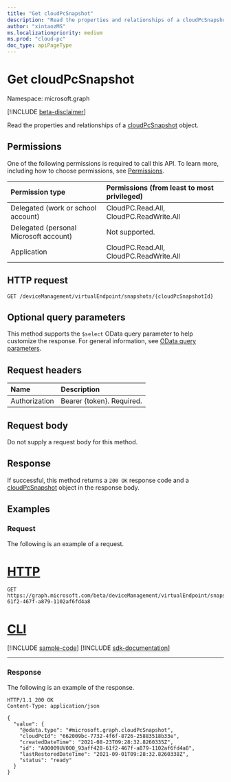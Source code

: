 ```yaml
---
title: "Get cloudPcSnapshot"
description: "Read the properties and relationships of a cloudPcSnapshot object."
author: "xintaozMS"
ms.localizationpriority: medium
ms.prod: "cloud-pc"
doc_type: apiPageType
---
```


# Get cloudPcSnapshot
Namespace: microsoft.graph

[!INCLUDE [beta-disclaimer](../../includes/beta-disclaimer.md)]

Read the properties and relationships of a [cloudPcSnapshot](../resources/cloudpcsnapshot.md) object.

## Permissions
One of the following permissions is required to call this API. To learn more, including how to choose permissions, see [Permissions](/graph/permissions-reference).

|Permission type|Permissions (from least to most privileged)|
|:---|:---|
|Delegated (work or school account)|CloudPC.Read.All, CloudPC.ReadWrite.All|
|Delegated (personal Microsoft account)|Not supported.|
|Application|CloudPC.Read.All, CloudPC.ReadWrite.All|

## HTTP request

<!-- {
  "blockType": "ignored"
}
-->
``` http
GET /deviceManagement/virtualEndpoint/snapshots/{cloudPcSnapshotId}
```

## Optional query parameters
This method supports the `$select` OData query parameter to help customize the response. For general information, see [OData query parameters](/graph/query-parameters).

## Request headers
|Name|Description|
|:---|:---|
|Authorization|Bearer {token}. Required.|

## Request body
Do not supply a request body for this method.

## Response

If successful, this method returns a `200 OK` response code and a [cloudPcSnapshot](../resources/cloudpcsnapshot.md) object in the response body.

## Examples

### Request

The following is an example of a request.


# [HTTP](#tab/http)
<!-- {
  "blockType": "request",
  "name": "get_cloudpcsnapshot",
  "sampleKeys": ["A00009UV000_93aff428-61f2-467f-a879-1102af6fd4a8"]
}
-->
``` http
GET https://graph.microsoft.com/beta/deviceManagement/virtualEndpoint/snapshots/A00009UV000_93aff428-61f2-467f-a879-1102af6fd4a8
```

# [CLI](#tab/cli)
[!INCLUDE [sample-code](../includes/snippets/cli/get-cloudpcsnapshot-cli-snippets.md)]
[!INCLUDE [sdk-documentation](../includes/snippets/snippets-sdk-documentation-link.md)]

---

### Response

The following is an example of the response.

<!-- {
  "blockType": "response",
  "truncated": true,
  "@odata.type": "microsoft.graph.cloudPcSnapshot"
}
-->
``` http
HTTP/1.1 200 OK
Content-Type: application/json

{
  "value": {
    "@odata.type": "#microsoft.graph.cloudPcSnapshot",
    "cloudPcId": "662009bc-7732-4f6f-8726-25883518b33e",
    "createdDateTime": "2021-08-23T09:28:32.8260335Z",
    "id": "A00009UV000_93aff428-61f2-467f-a879-1102af6fd4a8",
    "lastRestoredDateTime": "2021-09-01T09:28:32.8260338Z",
    "status": "ready"
  }
}
```


